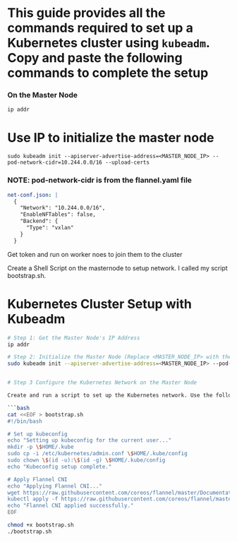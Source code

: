 # This guide provides all the commands required to set up a Kubernetes cluster using `kubeadm`. Copy and paste the following commands to complete the setup


### On the Master Node

```
ip addr
```

# Use IP to initialize the master node
```
sudo kubeadm init --apiserver-advertise-address=<MASTER_NODE_IP> --pod-network-cidr=10.244.0.0/16 --upload-certs 
```
###   NOTE: pod-network-cidr is from the flannel.yaml file


```yaml
net-conf.json: |
  {
    "Network": "10.244.0.0/16",
    "EnableNFTables": false,
    "Backend": {
      "Type": "vxlan"
    }
  }
```

Get token and run on worker noes to join them to the cluster

Create a Shell Script on the masternode to setup network. I called my script bootstrap.sh. 




# Kubernetes Cluster Setup with Kubeadm
```bash
# Step 1: Get the Master Node's IP Address
ip addr

# Step 2: Initialize the Master Node (Replace <MASTER_NODE_IP> with the actual IP address)
sudo kubeadm init --apiserver-advertise-address=<MASTER_NODE_IP> --pod-network-cidr=10.244.0.0/16 --upload-certs


# Step 3 Configure the Kubernetes Network on the Master Node

Create and run a script to set up the Kubernetes network. Use the following commands:

```bash
cat <<EOF > bootstrap.sh
#!/bin/bash

# Set up kubeconfig
echo "Setting up kubeconfig for the current user..."
mkdir -p \$HOME/.kube
sudo cp -i /etc/kubernetes/admin.conf \$HOME/.kube/config
sudo chown \$(id -u):\$(id -g) \$HOME/.kube/config
echo "Kubeconfig setup complete."

# Apply Flannel CNI
echo "Applying Flannel CNI..."
wget https://raw.githubusercontent.com/coreos/flannel/master/Documentation/kube-flannel.yml
kubectl apply -f https://raw.githubusercontent.com/coreos/flannel/master/Documentation/kube-flannel.yml
echo "Flannel CNI applied successfully."
EOF

chmod +x bootstrap.sh
./bootstrap.sh
```